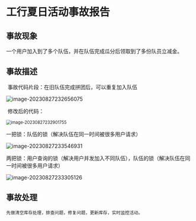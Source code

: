 # 工行夏日活动事故报告



## 事故现象

​	一个用户加入到了多个队伍，并在队伍完成瓜分后领取到了多份队员立减金。

## 事故描述

​	事故代码片段：在旧队伍完成拼团后，可以重复加入队伍

![image-20230827232656075](http://mk-images.tagao.top/img/image-20230827232656075.png?imageslim)

​	修改后的代码：

<img src="http://mk-images.tagao.top/img/image-20230827232901755.png?imageslim" alt="image-20230827232901755" style="zoom: 80%;" />





一把锁：队伍的锁（解决队伍在同一时间被很多用户请求）



![image-20230827233546931](http://mk-images.tagao.top/img/image-20230827233546931.png?imageslim)



两把锁：用户查询的锁（解决用户并发加入不同队伍），队伍的锁（解决队伍在同一时间被很多用户请求）

![image-20230827233305126](http://mk-images.tagao.top/img/image-20230827233305126.png?imageslim)

## 事故处理

 	先做清空库存处理，排查问题，修复问题，更新库存，实时监控活动。

